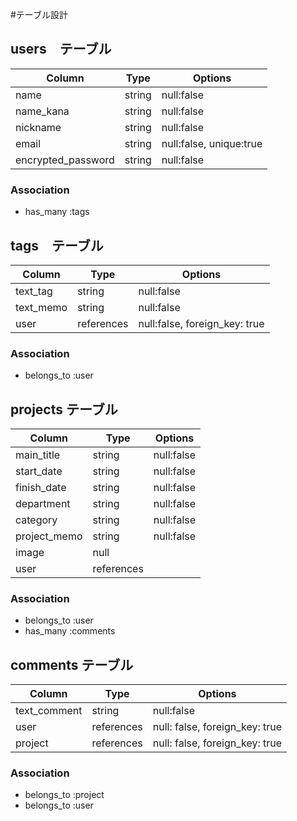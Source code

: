 #テーブル設計
<!-- ユーザー登録　-->
## users　テーブル

| Column             | Type   | Options                 |
| ------------------ | ------ | ------------------------|
| name               | string | null:false              |
| name_kana          | string | null:false              |
| nickname           | string | null:false              |
| email              | string | null:false, unique:true |
| encrypted_password | string | null:false              |

### Association

- has_many :tags

<!-- タグ付け機能 -->
## tags　テーブル

| Column     | Type       | Options                       |
| ---------- | ---------- | ------------------------------|
| text_tag   | string     | null:false                    |
| text_memo  | string     | null:false                    |
| user       | references | null:false, foreign_key: true |
### Association

- belongs_to :user


<!-- 案件チャット機能 -->
## projects テーブル

| Column       | Type       | Options    |
| ------------ | ---------- | ---------- |
| main_title   | string     | null:false |
| start_date   | string     | null:false |
| finish_date  | string     | null:false |
| department   | string     | null:false |
| category     | string     | null:false |
| project_memo | string     | null:false |
| image        | null       |            |
| user         | references |            |

### Association

- belongs_to :user
- has_many :comments


## comments テーブル

| Column       | Type       | Options                        |
| ------------ | ---------- | ------------------------------ |
| text_comment | string     | null:false                     |
| user         | references | null: false, foreign_key: true |
| project      | references | null: false, foreign_key: true |

### Association

- belongs_to :project
- belongs_to :user

